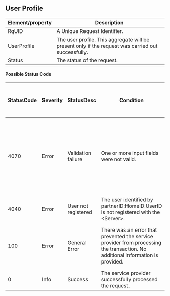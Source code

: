 ## User Profile


|Element/property|Description|
|--- |--- |
|RqUID|A Unique Request Identifier.|
|UserProfile|The user profile. This aggregate will be present only if the request was carried out successfully.|
|Status|The status of the request.|

#### Possible Status Code

|StatusCode|Severity|StatusDesc|Condition|Action API Partner should take to resolve the error|
|--- |--- |--- |--- |--- |
|4070|Error|Validation failure|One or more input fields were not valid.|Partner should make sure the mandatory parameters are sent in the request and in the defined format as in the corresponding XSD.|
|4040|Error|User not registered|The user identified by partnerID:HomeID:UserID is not registered with the &lt;Server&gt;.||
|100|Error|General Error|There was an error that prevented the service provider from processing the transaction. No additional information is provided.|If this error continues to occur, please reach out to us the timestamp and CEUserId.|
|0|Info|Success|The service provider successfully processed the request.||
